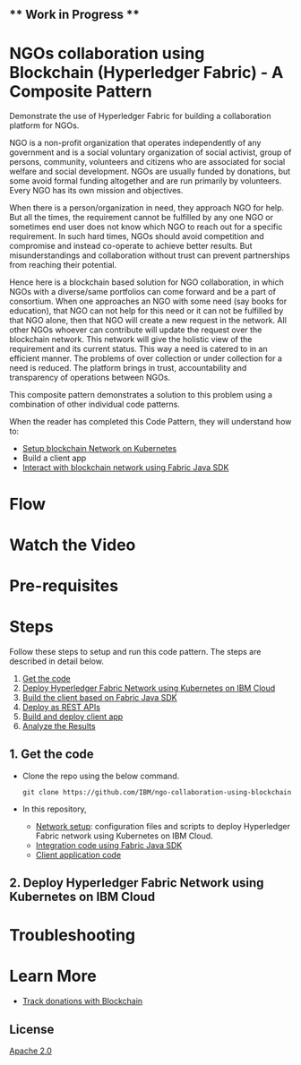 ## ** Work in Progress **

# NGOs collaboration using Blockchain (Hyperledger Fabric) - A Composite Pattern
Demonstrate the use of Hyperledger Fabric for building a collaboration platform for NGOs.

NGO is a non-profit organization that operates independently of any government and is a social voluntary organization of social activist, group of persons, community, volunteers and citizens who are associated for social welfare and social development. NGOs are usually funded by donations, but some avoid formal funding altogether and are run primarily by volunteers. Every NGO has its own mission and objectives.

When there is a person/organization in need, they approach NGO for help. But all the times, the requirement cannot be fulfilled by any one NGO or sometimes end user does not know which NGO to reach out for a specific requirement. In such hard times, NGOs should avoid competition and compromise and instead co-operate to achieve better results. But misunderstandings and collaboration without trust can prevent partnerships from reaching their potential.

Hence here is a blockchain based solution for NGO collaboration, in which NGOs with a diverse/same portfolios can come forward and be a part of consortium. When one approaches an NGO with some need (say books for education), that NGO can not help for this need or it can not be fulfilled by that NGO alone, then that NGO will create a new request in the network. All other NGOs whoever can contribute will update the request over the blockchain network. This network will give the holistic view of the requirement and its current status. This way a need is catered to in an efficient manner. The problems of over collection or under collection for a need is reduced. The platform brings in trust, accountability and transparency of operations between NGOs.

This composite pattern demonstrates a solution to this problem using a combination of other individual code patterns.

When the reader has completed this Code Pattern, they will understand how to:

- [Setup blockchain Network on Kubernetes](https://github.com/IBM/blockchain-network-on-kubernetes)
- Build a client app
- [Interact with blockchain network using Fabric Java SDK](https://github.com/IBM/blockchain-application-using-fabric-java-sdk)

# Flow


# Watch the Video


# Pre-requisites

# Steps

Follow these steps to setup and run this code pattern. The steps are described in detail below.

1. [Get the code](#1-get-the-code)
2. [Deploy Hyperledger Fabric Network using Kubernetes on IBM Cloud](#2-deploy-hyperledger-fabric-network-using-kubernetes-on-ibm-cloud)
3. [Build the client based on Fabric Java SDK]()
4. [Deploy as REST APIs]()
5. [Build and deploy client app]()
6. [Analyze the Results]()

## 1. Get the code

- Clone the repo using the below command.
   ```
   git clone https://github.com/IBM/ngo-collaboration-using-blockchain
   ```

 - In this repository, 
    * [Network setup](https://github.com/IBM/ngo-collaboration-using-blockchain/tree/master/blockchain-network-on-kubernetes): configuration files and scripts to deploy Hyperledger Fabric network using Kubernetes on IBM Cloud.
    * [Integration code using Fabric Java SDK](https://github.com/IBM/ngo-collaboration-using-blockchain/tree/master/fabric-java-sdk-app)
    * [Client application code](https://github.com/IBM/ngo-collaboration-using-blockchain/tree/master/webapp)
    
    
## 2. Deploy Hyperledger Fabric Network using Kubernetes on IBM Cloud


# Troubleshooting

# Learn More

- [Track donations with Blockchain](https://developer.ibm.com/patterns/track-donations-blockchain/)

<!-- keep this -->
## License

[Apache 2.0](LICENSE)
